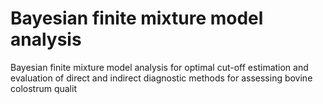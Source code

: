 # Bayesian finite mixture model analysis
Bayesian finite mixture model analysis for optimal cut-off estimation and evaluation of direct and indirect diagnostic methods for assessing bovine colostrum qualit
